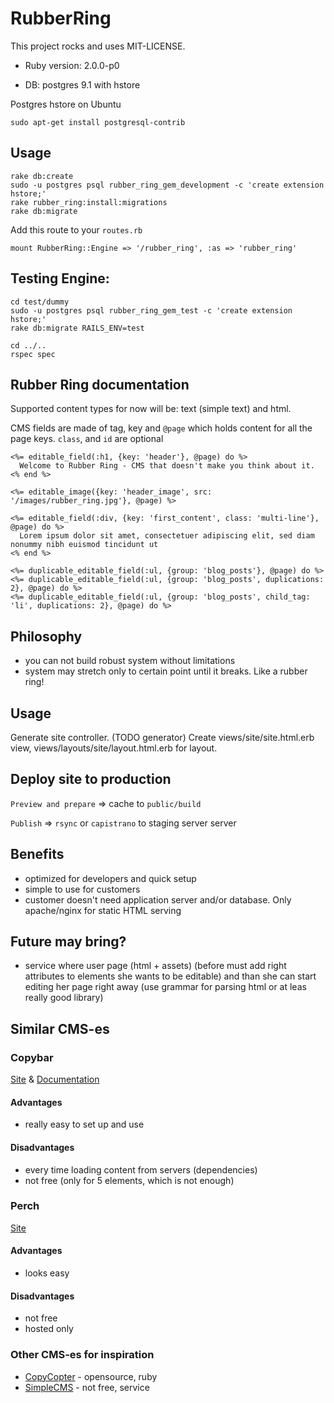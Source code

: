 # RubberRing

This project rocks and uses MIT-LICENSE.

* Ruby version: 2.0.0-p0

* DB: postgres 9.1 with hstore

Postgres hstore on Ubuntu

    sudo apt-get install postgresql-contrib

## Usage

    rake db:create
    sudo -u postgres psql rubber_ring_gem_development -c 'create extension hstore;'
    rake rubber_ring:install:migrations
    rake db:migrate


Add this route to your `routes.rb`

    mount RubberRing::Engine => '/rubber_ring', :as => 'rubber_ring'

## Testing Engine:

    cd test/dummy
    sudo -u postgres psql rubber_ring_gem_test -c 'create extension hstore;'
    rake db:migrate RAILS_ENV=test

    cd ../..
    rspec spec

## Rubber Ring documentation

Supported content types for now will be: text (simple text) and html.

CMS fields are made of tag, key and `@page` which holds content for all the page keys. `class`, and `id` are optional

	<%= editable_field(:h1, {key: 'header'}, @page) do %>
	  Welcome to Rubber Ring - CMS that doesn't make you think about it.
	<% end %>

	<%= editable_image({key: 'header_image', src: '/images/rubber_ring.jpg'}, @page) %>

	<%= editable_field(:div, {key: 'first_content', class: 'multi-line'}, @page) do %>
	  Lorem ipsum dolor sit amet, consectetuer adipiscing elit, sed diam nonummy nibh euismod tincidunt ut
	<% end %>

	<%= duplicable_editable_field(:ul, {group: 'blog_posts'}, @page) do %>
	<%= duplicable_editable_field(:ul, {group: 'blog_posts', duplications: 2}, @page) do %>
	<%= duplicable_editable_field(:ul, {group: 'blog_posts', child_tag: 'li', duplications: 2}, @page) do %>

## Philosophy

* you can not build robust system without limitations
* system may stretch only to certain point until it breaks. Like a rubber ring!

## Usage

Generate site controller. (TODO generator)
Create views/site/site.html.erb view, views/layouts/site/layout.html.erb for layout.

## Deploy site to production

`Preview and prepare` => cache to `public/build`

`Publish` => `rsync` or `capistrano` to staging server server

## Benefits

- optimized for developers and quick setup
- simple to use for customers
- customer doesn't need application server and/or database. Only apache/nginx for static HTML serving

## Future may bring?

- service where user page (html + assets) (before must add right attributes to elements she wants to be editable) and than she can start editing her page right away (use grammar for parsing html or at leas really good library)


## Similar CMS-es

### Copybar

[Site](https://copybar.io) & [Documentation](https://copybar.io/documentation#quickstartUsers)

#### Advantages
- really easy to set up and use

#### Disadvantages
- every time loading content from servers (dependencies)
- not free (only for 5 elements, which is not enough)

### Perch
[Site](http://grabaperch.com/)

#### Advantages
- looks easy

#### Disadvantages
- not free
- hosted only

### Other CMS-es for inspiration
- [CopyCopter](http://copycopter.com) - opensource, ruby
- [SimpleCMS](http://www.simplecms.com) - not free, service
